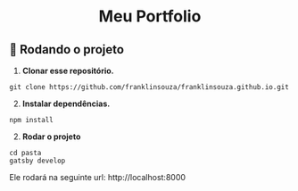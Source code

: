 <h1 align="center">
Meu Portfolio
</h1>

## 🚀 Rodando o projeto

1.  **Clonar esse repositório.**

```shell 
git clone https://github.com/franklinsouza/franklinsouza.github.io.git
```

2.  **Instalar dependências.**

```shell 
npm install
```

2.  **Rodar o projeto**

```shell 
cd pasta
gatsby develop
```

Ele rodará na seguinte url: http://localhost:8000
